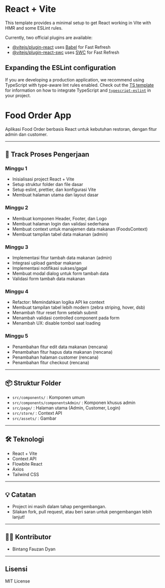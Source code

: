 # React + Vite

This template provides a minimal setup to get React working in Vite with HMR and some ESLint rules.

Currently, two official plugins are available:

- [@vitejs/plugin-react](https://github.com/vitejs/vite-plugin-react/blob/main/packages/plugin-react) uses [Babel](https://babeljs.io/) for Fast Refresh
- [@vitejs/plugin-react-swc](https://github.com/vitejs/vite-plugin-react/blob/main/packages/plugin-react-swc) uses [SWC](https://swc.rs/) for Fast Refresh

## Expanding the ESLint configuration

If you are developing a production application, we recommend using TypeScript with type-aware lint rules enabled. Check out the [TS template](https://github.com/vitejs/vite/tree/main/packages/create-vite/template-react-ts) for information on how to integrate TypeScript and [`typescript-eslint`](https://typescript-eslint.io) in your project.

# Food Order App

Aplikasi Food Order berbasis React untuk kebutuhan restoran, dengan fitur admin dan customer.

---

## 🚀 Track Proses Pengerjaan

### Minggu 1
- Inisialisasi project React + Vite
- Setup struktur folder dan file dasar
- Setup eslint, prettier, dan konfigurasi Vite
- Membuat halaman utama dan layout dasar

### Minggu 2
- Membuat komponen Header, Footer, dan Logo
- Membuat halaman login dan validasi sederhana
- Membuat context untuk manajemen data makanan (FoodsContext)
- Membuat tampilan tabel data makanan (admin)

### Minggu 3
- Implementasi fitur tambah data makanan (admin)
- Integrasi upload gambar makanan
- Implementasi notifikasi sukses/gagal
- Membuat modal dialog untuk form tambah data
- Validasi form tambah data makanan

### Minggu 4
- Refactor: Memindahkan logika API ke context
- Membuat tampilan tabel lebih modern (zebra striping, hover, dsb)
- Menambah fitur reset form setelah submit
- Menambah validasi controlled component pada form
- Menambah UX: disable tombol saat loading

### Minggu 5
- Penambahan fitur edit data makanan (rencana)
- Penambahan fitur hapus data makanan (rencana)
- Penambahan halaman customer (rencana)
- Penambahan fitur checkout (rencana)

---

## 📦 Struktur Folder

- `src/components/` : Komponen umum
- `src/components/componentsAdmin/` : Komponen khusus admin
- `src/page/` : Halaman utama (Admin, Customer, Login)
- `src/store/` : Context API
- `src/assets/` : Gambar

---

## 🛠️ Teknologi
- React + Vite
- Context API
- Flowbite React
- Axios
- Tailwind CSS

---

## 💡 Catatan
- Project ini masih dalam tahap pengembangan.
- Silakan fork, pull request, atau beri saran untuk pengembangan lebih lanjut!

---

## 👨‍💻 Kontributor
- Bintang Fauzan Dyan

---

## Lisensi
MIT License

